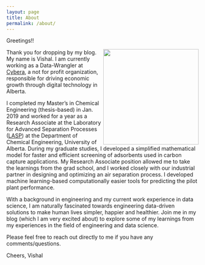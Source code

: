 ```yaml
---
layout: page
title: About
permalink: /about/
---
```


Greetings!!

<img align="right" class="center" src="/assets/IMG_6041.jpg" alt="" width="250">

Thank you for dropping by my blog. My name is Vishal. I am currently working as a Data-Wrangler at [Cybera](https://www.cybera.ca/), a not for profit organization, responsible for driving economic growth through digital technology in Alberta. 

I completed my Master’s in Chemical Engineering (thesis-based) in Jan. 2019 and worked for a year as a Research Associate at the Laboratory for Advanced Separation Processes ([LASP](https://sites.google.com/a/ualberta.ca/lasp/)) at the Department of Chemical Engineering, University of Alberta. During my graduate studies, I developed a simplified mathematical model for faster and efficient screening of adsorbents used in carbon capture applications. My Research Associate position allowed me to take the learnings from the grad school, and I worked closely with our industrial partner in designing and optimizing an air separation process. I developed machine learning-based computationally easier tools for predicting the pilot plant performance. 

With a background in engineering and my current work experience in data science, I am naturally fascinated towards engineering data-driven solutions to make human lives simpler, happier and healthier. Join me in my blog (which I am very excited about) to explore some of my learnings from my experiences in the field of engineering and data science. 

Please feel free to reach out directly to me if you have any comments/questions.

Cheers, 
Vishal